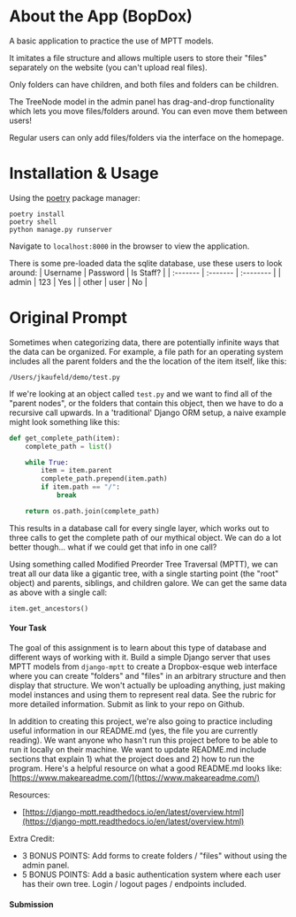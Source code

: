 # About the App (BopDox)
A basic application to practice the use of MPTT models.

It imitates a file structure and allows multiple users to store their "files" separately on the website (you can't upload real files).

Only folders can have children, and both files and folders can be children.

The TreeNode model in the admin panel has drag-and-drop functionality which lets you move files/folders around. You can even move them between users!

Regular users can only add files/folders via the interface on the homepage.

# Installation & Usage
Using the [poetry](https://python-poetry.org/) package manager:
```
poetry install
poetry shell
python manage.py runserver
```

Navigate to `localhost:8000` in the browser to view the application.

There is some pre-loaded data the sqlite database, use these users to look around:
| Username | Password | Is Staff? |
| :------- | :------- | :-------- |
| admin    | 123      | Yes       |
| other    | user     | No        |

# Original Prompt

Sometimes when categorizing data, there are potentially infinite ways that the data can be organized. For example, a file path for an operating system includes all the parent folders and the the location of the item itself, like this:

```
/Users/jkaufeld/demo/test.py
```

If we're looking at an object called `test.py` and we want to find all of the "parent nodes", or the folders that contain this object, then we have to do a recursive call upwards. In a 'traditional' Django ORM setup, a naive example might look something like this:

```python
def get_complete_path(item):
    complete_path = list()

    while True:
        item = item.parent
        complete_path.prepend(item.path)
        if item.path == "/":
            break

    return os.path.join(complete_path)
```

This results in a database call for every single layer, which works out to three calls to get the complete path of our mythical object. We can do a lot better though... what if we could get that info in one call?

Using something called Modified Preorder Tree Traversal (MPTT), we can treat all our data like a gigantic tree, with a single starting point (the "root" object) and parents, siblings, and children galore. We can get the same data as above with a single call:

```
item.get_ancestors()
```

#### **Your Task**

The goal of this assignment is to learn about this type of database and different ways of working with it. Build a simple Django server that uses MPTT models from `django-mptt` to create a Dropbox-esque web interface where you can create "folders" and "files" in an arbitrary structure and then display that structure. We won't actually be uploading anything, just making model instances and using them to represent real data. See the rubric for more detailed information. Submit as link to your repo on Github.

In addition to creating this project, we're also going to practice including useful information in our README.md (yes, the file you are currently reading). We want anyone who hasn't run this project before to be able to run it locally on their machine. We want to update README.md include sections that explain 1) what the project does and 2) how to run the program. Here's a helpful resource on what a good README.md looks like: [https://www.makeareadme.com/](https://www.makeareadme.com/)

Resources:

*   [https://django-mptt.readthedocs.io/en/latest/overview.html](https://django-mptt.readthedocs.io/en/latest/overview.html)

Extra Credit:

*   3 BONUS POINTS: Add forms to create folders / "files" without using the admin panel.
*   5 BONUS POINTS: Add a basic authentication system where each user has their own tree. Login / logout pages / endpoints included.

#### **Submission**

